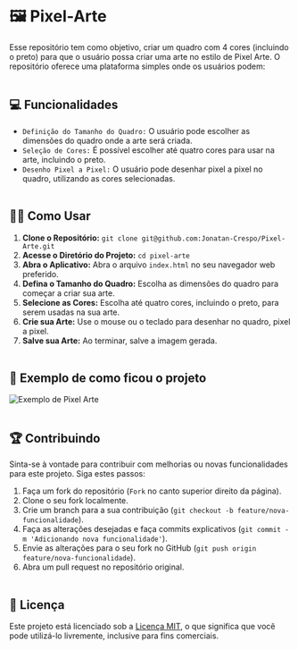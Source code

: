 # 🖼️ Pixel-Arte

Esse repositório tem como objetivo, criar um quadro com 4 cores (incluindo o preto) para que o usuário possa criar uma arte no estilo de Pixel Arte. O repositório oferece uma plataforma simples onde os usuários podem:<br><br>

## 💻  Funcionalidades
- `Definição do Tamanho do Quadro:` O usuário pode escolher as dimensões do quadro onde a arte será criada.
- `Seleção de Cores:` É possível escolher até quatro cores para usar na arte, incluindo o preto.
- `Desenho Pixel a Pixel:` O usuário pode desenhar pixel a pixel no quadro, utilizando as cores selecionadas.
<br><br>

## 👨‍💻 Como Usar
1. **Clone o Repositório:** `git clone git@github.com:Jonatan-Crespo/Pixel-Arte.git`
2. **Acesse o Diretório do Projeto:** `cd pixel-arte`
3. **Abra o Aplicativo:** Abra o arquivo `index.html` no seu navegador web preferido.
4. **Defina o Tamanho do Quadro:** Escolha as dimensões do quadro para começar a criar sua arte.
5. **Selecione as Cores:** Escolha até quatro cores, incluindo o preto, para serem usadas na sua arte.
6. **Crie sua Arte:** Use o mouse ou o teclado para desenhar no quadro, pixel a pixel.
7. **Salve sua Arte:** Ao terminar, salve a imagem gerada.
<br><br>

## 🎨 Exemplo de como ficou o projeto
![Exemplo de Pixel Arte](https://media.giphy.com/media/v1.Y2lkPTc5MGI3NjExY3FycTdiaW16OTJwN2VjMHVxdGkzYjM0cHF2bmtncDdzazg1eDIxdCZlcD12MV9pbnRlcm5hbF9naWZfYnlfaWQmY3Q9Zw/V1RVYAyMrCleeyI2vA/giphy.gif)
<br><br>

## 🏆 Contribuindo
Sinta-se à vontade para contribuir com melhorias ou novas funcionalidades para este projeto. Siga estes passos:
<br>
1. Faça um fork do repositório (`Fork` no canto superior direito da página).
2. Clone o seu fork localmente.
3. Crie um branch para a sua contribuição (`git checkout -b feature/nova-funcionalidade`).
4. Faça as alterações desejadas e faça commits explicativos (`git commit -m 'Adicionando nova funcionalidade'`).
5. Envie as alterações para o seu fork no GitHub (`git push origin feature/nova-funcionalidade`).
6. Abra um pull request no repositório original.
<br><br>

## 📝 Licença
Este projeto está licenciado sob a [Licença MIT](link-para-o-arquivo-de-licenca), o que significa que você pode utilizá-lo livremente, inclusive para fins comerciais.
